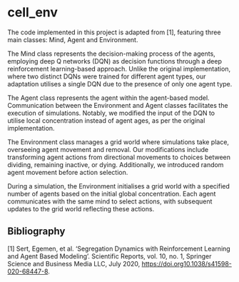 # cell_env
The code implemented in this project is adapted from [1], featuring three main classes: Mind, Agent and Environment.

The Mind class represents the decision-making process of the agents, employing deep Q networks (DQN) as decision functions through a deep reinforcement learning-based approach. Unlike the original implementation, where two distinct DQNs were trained for different agent types, our adaptation utilises a single DQN due to the presence of only one agent type.

The Agent class represents the agent within the agent-based model. Communication between the Environment and Agent classes facilitates the execution of simulations. Notably, we modified the input of the DQN to utilise local concentration instead of agent ages, as per the original implementation.

The Environment class manages a grid world where simulations take place, overseeing agent movement and removal. Our modifications include transforming agent actions from directional movements to choices between dividing, remaining inactive, or dying. Additionally, we introduced random agent movement before action selection.

During a simulation, the Environment initialises a grid world with a specified number of agents based on the initial global concentration. Each agent communicates with the same mind to select actions, with subsequent updates to the grid world reflecting these actions.

## Bibliography
[1] Sert, Egemen, et al. ‘Segregation Dynamics with Reinforcement Learning and Agent Based Modeling’. Scientific Reports, vol. 10, no. 1, Springer Science and Business Media LLC, July 2020, https://doi.org10.1038/s41598-020-68447-8.
